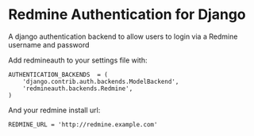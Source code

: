 Redmine Authentication for Django
=================================

A django authentication backend to allow users to login via a Redmine username and password

Add redmineauth to your settings file with:

    AUTHENTICATION_BACKENDS  = (
        'django.contrib.auth.backends.ModelBackend',
        'redmineauth.backends.Redmine',
    )

And your redmine install url:

    REDMINE_URL = 'http://redmine.example.com'
